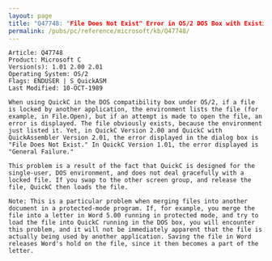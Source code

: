 ```yaml
---
layout: page
title: "Q47748: "File Does Not Exist" Error in OS/2 DOS Box with Existing File"
permalink: /pubs/pc/reference/microsoft/kb/Q47748/
---
```


	Article: Q47748
	Product: Microsoft C
	Version(s): 1.01 2.00 2.01
	Operating System: OS/2
	Flags: ENDUSER | S_QuickASM
	Last Modified: 10-OCT-1989
	
	When using QuickC in the DOS compatibility box under OS/2, if a file
	is locked by another application, the environment lists the file (for
	example, in File.Open), but if an attempt is made to open the file, an
	error is displayed. The file obviously exists, because the environment
	just listed it. Yet, in QuickC Version 2.00 and QuickC with
	QuickAssembler Version 2.01, the error displayed in the dialog box is
	"File Does Not Exist." In QuickC Version 1.01, the error displayed is
	"General Failure."
	
	This problem is a result of the fact that QuickC is designed for the
	single-user, DOS environment, and does not deal gracefully with a
	locked file. If you swap to the other screen group, and release the
	file, QuickC then loads the file.
	
	Note: This is a particular problem when merging files into another
	document in a protected-mode program. If, for example, you merge the
	file into a letter in Word 5.00 running in protected mode, and try to
	load the file into QuickC running in the DOS box, you will encounter
	this problem, and it will not be immediately apparent that the file is
	actually being used by another application. Saving the file in Word
	releases Word's hold on the file, since it then becomes a part of the
	letter.
